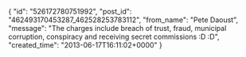  {
   "id": "526172780751992",
   "post_id": "462493170453287_462528253783112",
   "from_name": "Pete Daoust",
   "message": "The charges include breach of trust, fraud, municipal corruption, conspiracy and receiving secret commissions :D :D",
   "created_time": "2013-06-17T16:11:02+0000"
 }
